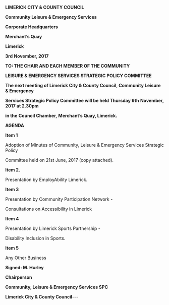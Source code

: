 **LIMERICK CITY & COUNTY COUNCIL**

**Community Leisure & Emergency Services**

**Corporate Headquarters**

**Merchant’s Quay**

**Limerick**

**3rd** **November, 2017**

**TO: THE CHAIR AND EACH MEMBER OF THE COMMUNITY**

**LEISURE & EMERGENCY SERVICES STRATEGIC POLICY COMMITTEE**

**The next meeting of Limerick City & County Council, Community Leisure & Emergency**

**Services Strategic Policy Committee will be held Thursday 9th** **November, 2017 at 2.30pm**

**in the** **Council Chamber,** **Merchant’s Quay, Limerick.**

**AGENDA**

**Item 1**

Adoption of Minutes of Community, Leisure & Emergency Services Strategic Policy

Committee held on 21st June, 2017 (copy attached).

**Item 2.**

Presentation by EmployAbility Limerick.

**Item 3**

Presentation by Community Participation Network -

Consultations on Accessibility in Limerick

**Item 4**

Presentation by Limerick Sports Partnership -

Disability Inclusion in Sports.

**Item 5**

Any Other Business

**Signed: M. Hurley**

**Chairperson**

**Community, Leisure & Emergency Services SPC**

**Limerick City & County Council**---
